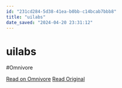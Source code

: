 ```yaml
---
id: "231cd284-5d38-41ea-b0bb-c14bcab7bbb8"
title: "uilabs"
date_saved: "2024-04-20 23:31:12"
---
```


# uilabs
#Omnivore

[Read on Omnivore](https://omnivore.app/me/https-www-uilabs-dev-18efda28626)
[Read Original](https://www.uilabs.dev)

